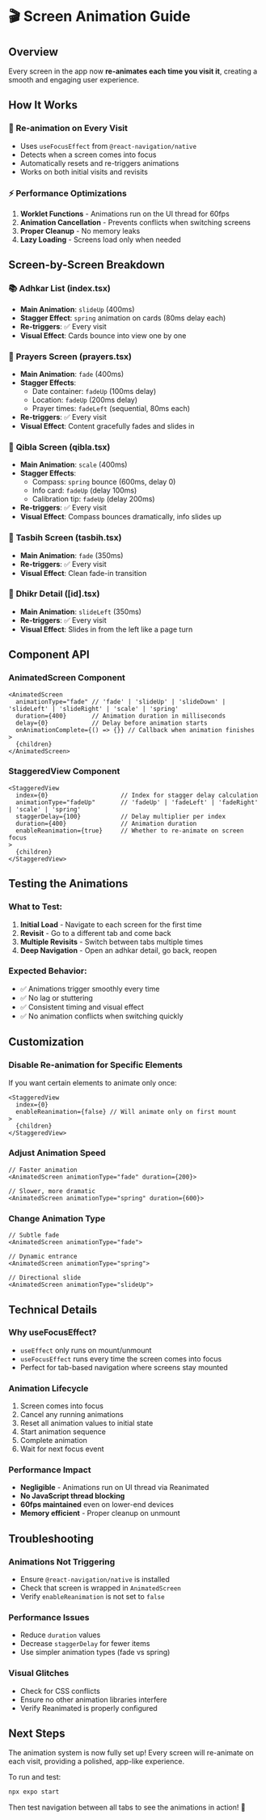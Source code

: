 # 🎬 Screen Animation Guide

## Overview
Every screen in the app now **re-animates each time you visit it**, creating a smooth and engaging user experience.

## How It Works

### **🔄 Re-animation on Every Visit**
- Uses `useFocusEffect` from `@react-navigation/native`
- Detects when a screen comes into focus
- Automatically resets and re-triggers animations
- Works on both initial visits and revisits

### **⚡ Performance Optimizations**
1. **Worklet Functions** - Animations run on the UI thread for 60fps
2. **Animation Cancellation** - Prevents conflicts when switching screens
3. **Proper Cleanup** - No memory leaks
4. **Lazy Loading** - Screens load only when needed

## Screen-by-Screen Breakdown

### 📚 **Adhkar List (index.tsx)**
- **Main Animation**: `slideUp` (400ms)
- **Stagger Effect**: `spring` animation on cards (80ms delay each)
- **Re-triggers**: ✅ Every visit
- **Visual Effect**: Cards bounce into view one by one

### 🕌 **Prayers Screen (prayers.tsx)**
- **Main Animation**: `fade` (400ms)
- **Stagger Effects**:
  - Date container: `fadeUp` (100ms delay)
  - Location: `fadeUp` (200ms delay)
  - Prayer times: `fadeLeft` (sequential, 80ms each)
- **Re-triggers**: ✅ Every visit
- **Visual Effect**: Content gracefully fades and slides in

### 🧭 **Qibla Screen (qibla.tsx)**
- **Main Animation**: `scale` (400ms)
- **Stagger Effects**:
  - Compass: `spring` bounce (600ms, delay 0)
  - Info card: `fadeUp` (delay 100ms)
  - Calibration tip: `fadeUp` (delay 200ms)
- **Re-triggers**: ✅ Every visit
- **Visual Effect**: Compass bounces dramatically, info slides up

### 📿 **Tasbih Screen (tasbih.tsx)**
- **Main Animation**: `fade` (350ms)
- **Re-triggers**: ✅ Every visit
- **Visual Effect**: Clean fade-in transition

### 📖 **Dhikr Detail ([id].tsx)**
- **Main Animation**: `slideLeft` (350ms)
- **Re-triggers**: ✅ Every visit
- **Visual Effect**: Slides in from the left like a page turn

## Component API

### **AnimatedScreen Component**
```tsx
<AnimatedScreen
  animationType="fade" // 'fade' | 'slideUp' | 'slideDown' | 'slideLeft' | 'slideRight' | 'scale' | 'spring'
  duration={400}       // Animation duration in milliseconds
  delay={0}            // Delay before animation starts
  onAnimationComplete={() => {}} // Callback when animation finishes
>
  {children}
</AnimatedScreen>
```

### **StaggeredView Component**
```tsx
<StaggeredView
  index={0}                    // Index for stagger delay calculation
  animationType="fadeUp"       // 'fadeUp' | 'fadeLeft' | 'fadeRight' | 'scale' | 'spring'
  staggerDelay={100}           // Delay multiplier per index
  duration={400}               // Animation duration
  enableReanimation={true}     // Whether to re-animate on screen focus
>
  {children}
</StaggeredView>
```

## Testing the Animations

### **What to Test:**
1. **Initial Load** - Navigate to each screen for the first time
2. **Revisit** - Go to a different tab and come back
3. **Multiple Revisits** - Switch between tabs multiple times
4. **Deep Navigation** - Open an adhkar detail, go back, reopen

### **Expected Behavior:**
- ✅ Animations trigger smoothly every time
- ✅ No lag or stuttering
- ✅ Consistent timing and visual effect
- ✅ No animation conflicts when switching quickly

## Customization

### **Disable Re-animation for Specific Elements**
If you want certain elements to animate only once:
```tsx
<StaggeredView
  index={0}
  enableReanimation={false} // Will animate only on first mount
>
  {children}
</StaggeredView>
```

### **Adjust Animation Speed**
```tsx
// Faster animation
<AnimatedScreen animationType="fade" duration={200}>

// Slower, more dramatic
<AnimatedScreen animationType="spring" duration={600}>
```

### **Change Animation Type**
```tsx
// Subtle fade
<AnimatedScreen animationType="fade">

// Dynamic entrance
<AnimatedScreen animationType="spring">

// Directional slide
<AnimatedScreen animationType="slideUp">
```

## Technical Details

### **Why useFocusEffect?**
- `useEffect` only runs on mount/unmount
- `useFocusEffect` runs every time the screen comes into focus
- Perfect for tab-based navigation where screens stay mounted

### **Animation Lifecycle**
1. Screen comes into focus
2. Cancel any running animations
3. Reset all animation values to initial state
4. Start animation sequence
5. Complete animation
6. Wait for next focus event

### **Performance Impact**
- **Negligible** - Animations run on UI thread via Reanimated
- **No JavaScript thread blocking**
- **60fps maintained** even on lower-end devices
- **Memory efficient** - Proper cleanup on unmount

## Troubleshooting

### **Animations Not Triggering**
- Ensure `@react-navigation/native` is installed
- Check that screen is wrapped in `AnimatedScreen`
- Verify `enableReanimation` is not set to `false`

### **Performance Issues**
- Reduce `duration` values
- Decrease `staggerDelay` for fewer items
- Use simpler animation types (fade vs spring)

### **Visual Glitches**
- Check for CSS conflicts
- Ensure no other animation libraries interfere
- Verify Reanimated is properly configured

## Next Steps

The animation system is now fully set up! Every screen will re-animate on each visit, providing a polished, app-like experience.

To run and test:
```bash
npx expo start
```

Then test navigation between all tabs to see the animations in action! 🎉
